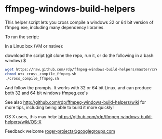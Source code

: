 ffmpeg-windows-build-helpers
============================

This helper script lets you cross compile a windows 32 or 64 bit version of ffmpeg.exe,
including many dependency libraries.

To run the script:

In a Linux box (VM or native):

download the script (git clone the repo, run it, or do the following in a bash window) $

```bash
wget https://raw.github.com/rdp/ffmpeg-windows-build-helpers/master/cross_compile_ffmpeg.sh -O cross_compile_ffmpeg.sh
chmod u+x cross_compile_ffmpeg.sh
./cross_compile_ffmpeg.sh
```

And follow the prompts.
It works with 32 or 64 bit Linux, and can produce  both 32 and 64 bit windows ffmpeg.exe's

See also 
http://github.com/rdp/ffmpeg-windows-build-helpers/wiki for more tips, including being able to build it more quickly!

OS X users, this may help: https://github.com/rdp/ffmpeg-windows-build-helpers/wiki/OS-X

Feedback welcome roger-projects@googlegroups.com
